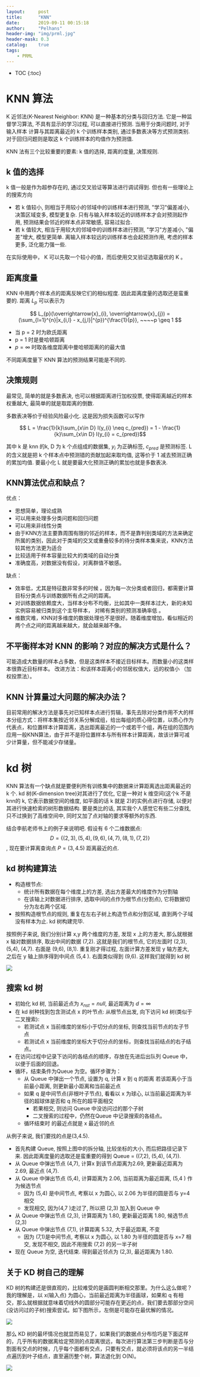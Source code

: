 ```yaml
---
layout:     post
title:      "KNN"
date:       2019-09-11 00:15:18
author:     "Pelhans"
header-img: "img/prml.jpg"
header-mask: 0.3 
catalog:    true
tags:
    - PRML
---
```



* TOC
{:toc}

# KNN 算法

K 近邻法(K-Nearest Neighbor: KNN) 是一种基本的分类与回归方法. 它是一种监督学习算法, 不具有显示的学习过程, 可以直接进行预测. 当用于分类问题时, 对于输入样本 计算与其距离最近的 k 个训练样本类别, 通过多数表决等方式预测类别. 对于回归问题则是取这 k 个训练样本的均值作为预测值.

KNN 法有三个比较重要的要素: k 值的选择, 距离的度量, 决策规则.

## k 值的选择

k 值一般是作为超参存在的, 通过交叉验证等算法进行调试得到. 但也有一些理论上的搜索方向

* 若 k 值较小, 则相当于用较小的邻域中的训练样本进行预测, "学习"偏差减小, 决策区域变多, 模型更复杂. 只有与输入样本较近的训练样本才会对预测起作用, 预测结果会邻近的样本点非常敏感, 容易过拟合.    
* 若 k 值较大, 相当于用较大的邻域中的训练样本进行预测, "学习"方差减小, "偏差"增大, 模型更简单. 离输入样本较远的训练样本也会起预测作用, 考虑的样本更多, 泛化能力强一些.

在实际使用中， K 可以先取一个较小的值，而后使用交叉验证选取最优的 K 。

## 距离度量

KNN 中用两个样本点的距离反映它们的相似程度. 因此距离度量的选取还是蛮重要的. 距离 $L_{p}$ 可以表示为

$$ L_{p}(\overrightarrow{x}_{i}, \overrightarrow{x}_{j}) = (\sum_{l=1}^{n}|x_{i,l} - x_{j,l}|^{p})^{\frac{1}{p}}, ~~~~p \geq 1 $$

* 当 p = 2 时为欧氏距离    
* p = 1 时是曼哈顿距离    
* $p = \infty$ 时取各维度距离中曼哈顿距离的的最大值

不同距离度量下 KNN 算法的预测结果可能是不同的.

## 决策规则

最常见, 简单的就是多数表决, 也可以根据距离进行加权投票, 使得距离越近的样本权重越大, 最简单的就是取距离的倒数.

多数表决等价于经验风险最小化. 这是因为损失函数可以写作

$$ L = \frac{1}{k}\sum_{x\in D} I(y_{i} \neq c_{pred}) = 1 - \frac{1}{k}\sum_{x\in D} I(y_{i} = c_{pred})$$

其中 k 是 knn 的k, D 为 k 个点组成的数据集, $y_{i}$ 为正确标签, $c_{pred}$ 是预测标签. L 的含义就是把 k 个样本点中预测错的贡献加起来取均值, 这等价于 1 减去预测正确的累加均值. 要最小化 L 就是要最大化预测正确的累加也就是多数表决.

## KNN算法优点和缺点？ 

优点：

* 思想简单，理论成熟    
* 可以用来处理多分类问题和回归问题    
* 可以用来非线性分类    
* 由于KNN方法主要靠周围有限的邻近的样本，而不是靠判别类域的方法来确定所属的类别，因此对于类域的交叉或重叠较多的待分类样本集来说，KNN方法较其他方法更为适合     
* 比较适用于样本容量比较大的类域的自动分类    
* 准确度高，对数据没有假设，对离群值不敏感。 

缺点：

* 效率低，尤其是特征数非常多的时候 。因为每一次分类或者回归，都需要计算目标分类点与训练数据所有点之间的距离。    
* 对训练数据依赖度大，当样本分布不均衡，比如其中一类样本过大，新的未知实例容易被归类到这个主导样本， 对稀有类别的预测准确率低 。    
* 维数灾难，KNN对多维度的数据处理也不是很好。随着维度增加，看似相近的两个点之间的距离越来越大，就会越来越不像。    

## 不平衡样本对 KNN 的影响？对应的解决方式是什么？

可能造成大数量的样本占多数，但是这类样本不接近目标样本。而数量小的这类样本很靠近目标样本。 改进方法：和该样本距离小的邻居权值大，远的权值小 （加权投票法）。

## KNN 计算量过大问题的解决办法？

目前常用的解决方法是事先对已知样本点进行剪辑，事先去除对分类作用不大的样本分组方式：将样本集按近邻关系分解成组，给出每组的质心得位置，以质心作为代表点，和位置样本计算距离，选出距离最近的一个或若干个组，再在组的范围内应用一般KNN算法，由于并不是将位置样本与所有样本计算距离，故该计算可减少计算量，但不能减少存储量。

# kd 树

KNN 算法有一个缺点就是要便利所有训练集中的数据来计算距离选出距离最近的 k 个. kd 树(K-dimension tree)对其进行了优化, 它是一种对 k 维空间(这个k 不是 knn的 k, 它表示数据空间的维度, 如平面的话 k 就是 2)的实例点进行存储, 以便对其进行快速检索的树形数据结构. 要是类比的话, 其实我个人感觉它有些二分查找, 只不过换到了高维空间中, 同时又加了点对轴的要求等额外的东西.

结合李航老师书上的例子来说明吧. 假设有 6 个二维数据点: $$ D = \{(2,3), (5,4), (9,6), (4,7), (8,1), (7,2) \} $$, 现在要计算离查询点 $P = (3, 4.5)$ 距离最近的点.

## kd 树构建算法

* 构造根节点:     
    * 统计所有数据在每个维度上的方差, 选出方差最大的维度作为分割轴    
    * 在该轴上对数据进行排序, 选取中间的点作为根节点(分割点), 它将数据切分为左右两个区域.    
* 按照构造根节点的规则, 重复在左右子树上构造节点和分割区域, 直到两个子域没有样本为止. kd 树构建完毕.

按照例子来说, 我们分别计算 x,y 两个维度的方差, 发现 x 上的方差大, 那么就根据 x 轴对数据排序, 取出中间的数据 (7,2). 这就是我们的根节点, 它的左面时 (2,3), (5,4), (4,7). 右面是 (9,6), (8,1). 重复刚才得过程, 左面计算方差发现 y 轴方差大, 之后在 y 轴上排序得到中间点 (5,4 ). 右面类似得到 (9,6). 这样我们就得到 kd 树

![](/img/in-post/ml_mianshi/kd_tree.jpg)

## 搜索 kd 树

* 初始化 kd 树, 当前最近点为 $x_{nst} = null$, 最近距离为 $d = \infty$    
* 在 kd 树种找到包含测试点 x 的叶节点: 从根节点出发, 向下访问 kd 树(类似于二叉搜索):
    * 若测试点 x 当前维度的坐标小于切分点的坐标, 则查找当前节点的左子节点    
    * 若测试点 x 当前维度的坐标大于切分点的坐标，则查找当前结点的右子结点。    
* 在访问过程中记录下访问的各结点的顺序，存放在先进后出队列 Queue 中，以便于后面的回退。    
* 循环，结束条件为Queue 为空。循环步骤为：    
    * 从 Queue 中弹出一个节点, 设置为 q, 计算 x 到 q 的距离 若该距离小于当前最小距离, 则更新最小距离和当前最近点    
    * 如果 q 是中间节点(非根叶子节点), 看看以 x 为球心, 以当前最近距离为半径的超球体是否和 q 所在的超平面相交    
        * 若果相交, 则访问 Queue 中没访问过的那个子树
        * 二叉搜索的过程中，仍然在Queue 中记录搜索的各结点。    
    * 循环结束时 的最近点就是 x 最近邻的点

从例子来说, 我们要找的点是(3,4.5). 
* 首先构建 Queue, 按照上图中的拆分轴, 比较坐标的大小, 而后把路径记录下来. 因此距离度量的选取还是蛮重要的得到 Queue = ((7,2), (5,4), (4,7)).    
* 从 Queue 中弹出节点 (4,7), 计算x 到该节点距离为2.69, 更新最近距离为 2.69, 最近点 (4,7).    
* 从 Queue 中弹出节点 (5,4), 计算距离为 2.06, 当前距离为最近距离, (5,4 ) 作为候选节点    
    * 因为 (5,4) 是中间节点, 考察以 x 为圆心, 以 2.06 为半径的圆是否与 y=4 相交    
    * 发现相交, 因为(4,7 )走过了, 所以把 (2,3) 加入到 Queue 中    
* 从 Queue 中弹出节点 (2,3), 计算距离为 1.80, 更新最近距离 1.80, 候选节点 (2,3)    
* 从 Queue 中弹出节点 (7,1), 计算距离 5.32, 大于最近距离, 不变    
    * 因为 (7,1)是中间节点, 考察以 x 为圆心, 以 1.80 为半径的圆是否与 x=7 相交, 发现不相交, 因此不用搜索 (7,2) 的另一半子树    
* 现在 Queue 为空, 迭代结束. 得到最近邻点为 (2,3), 最近距离为 1.80.

## 关于 KD 树自己的理解

KD 树的构建还是很直观的，比较难受的是画圆判断相交那里。为什么这么做呢？我的理解是，以 x(输入点) 为圆心，当前最近距离为半径画球，如果和 q 有相交，那么就根据就意味着切线外的圆部分可能存在更近的点，我们要去那部分空间(没访问过的子树)搜索尝试。如下图所示，左侧是可能存在最优解的情况。

![](/img/in-post/ml_mianshi/kd_illu.png)

那么 KD 树的最坏情况也就显而易见了，如果我们的数据点分布恰巧是下面这样的，几乎所有的数据离给定预测的点距离很远，每次进行算法第三步判断是否与分割面有交点的时候，几乎每个面都有交点，只要有交点，就必须将该点的另一半结点遍历到叶子结点，直至遍历整个树，算法退化到 O(N)。

![](/img/in-post/ml_mianshi/kdtree_bad.png)
